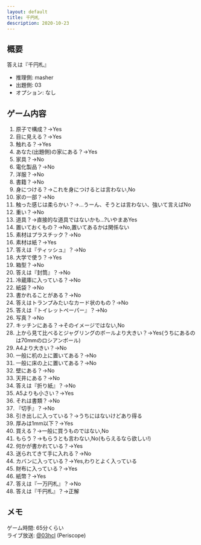 ```yaml
---
layout: default
title: 千円札
description: 2020-10-23
---
```


## 概要

答えは『千円札』

- 推理側: masher
- 出題側: 03
- オプション: なし

## ゲーム内容

1. 原子で構成？→Yes
2. 目に見える？→Yes
3. 触れる？→Yes
4. あなた(出題側)の家にある？→Yes
5. 家具？→No
6. 電化製品？→No
7. 洋服？→No
8. 書籍？→No
9. 身につける？→これを身につけるとは言わない,No
10. 家の一部？→No
11. 触った感じは柔らかい？→…うーん、そうとは言わない、強いて言えばNo
12. 重い？→No
13. 道具？→直接的な道具ではないかも…?いやまあYes
14. 置いておくもの？→No,置いてあるかは関係ない
15. 素材はプラスチック？→No
16. 素材は紙？→Yes
17. 答えは『ティッシュ』？→No
18. 大学で使う？→Yes
19. 箱型？→No
20. 答えは『封筒』？→No
21. 冷蔵庫に入っている？→No
22. 紙袋？→No
23. 書かれることがある？→No
24. 答えはトランプみたいなカード状のもの？→No
25. 答えは『トイレットペーパー』？→No
26. 写真？→No
27. キッチンにある？→そのイメージではない,No
28. 上から見て比べるとジャグリングのボールより大きい？→Yes(うちにあるのは70mmのロシアンボール)
29. A4より大きい？→No
30. 一般に机の上に置いてある？→No
31. 一般に床の上に置いてある？→No
32. 壁にある？→No
33. 天井にある？→No
34. 答えは『折り紙』？→No
35. A5よりも小さい？→Yes
36. それは書類？→No
37. 『切手』？→No
38. 引き出しに入っている？→うちにはないけどあり得る
39. 厚みは1mm以下？→Yes
40. 買える？→一般に買うものではない,No
41. もらう？→もらうとも言わない,No(もらえるなら欲しい!)
42. 何かが書かれている？→Yes
43. 送られてきて手に入れる？→No
44. カバンに入っている？→Yes,わりとよく入っている
45. 財布に入っている？→Yes
46. 紙幣？→Yes
47. 答えは『一万円札』？→No
48. 答えは『千円札』？→正解

## メモ

ゲーム時間: 65分くらい  
ライブ放送: [@03hcl](https://www.periscope.tv/03hcl/1gqxvaQdaOwJB) (Periscope)
